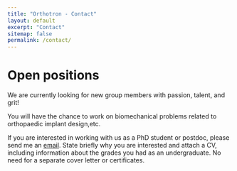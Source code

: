 ```yaml
---
title: "Orthotron - Contact"
layout: default
excerpt: "Contact"
sitemap: false
permalink: /contact/
---
```


# Open positions

We are currently looking for new group members  with passion, talent, and grit! 

You will have the chance to work on biomechanical problems related to orthopaedic implant design,etc. 

If you are interested in working with us as a PhD student or postdoc, please send me an [email](mailto:stewart.mclachlin@uwaterloo.ca). State briefly why you are interested and attach a CV, including information about the grades you had as an undergraduate. No need for a separate cover letter or certificates.